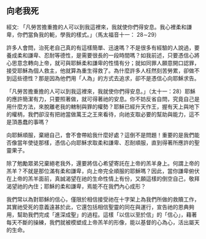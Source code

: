 ## 向老我死 ##

經文: 「凡勞苦擔重擔的人可以到我這裡來，我就使你們得安息。我心裡柔和謙卑，你們當負我的軛，學我的樣式。」（馬太福音十一： 28∼29）



許多人會問，治死老自己真的有這樣簡單、迅速嗎？不是很多有經驗的人說過，要養成柔和謙卑、忍耐等德性，是需要很長的一段時間嗎？如我前述，只要憑信心將心思意念轉向上帝，就可與耶穌柔和謙卑的性情有分；就如同罪人願意開口認罪，接受耶穌為個人救主，他就算為重生得救了。為什麼許多人枉然刻苦勞累，卻做不到這些德性？那是因為他們用「人為」的方式去追求，卻不是憑信心向耶穌求告。

「凡勞苦擔重擔的人可以到我這裡來，我就使你們得安息。」（太十一：28）耶穌的應許簡潔有力，只要照著做，就可得著祂的安息。你不妨反省自問，究竟自己是用什麼方法，來脫離老我的轄制與罪的權勢？耶穌已經升天作王，握有天上與地下的權柄，我們卻沒有把祂當做萬王之王來看待，向祂支取必要的幫助與能力，這不是頂愚蠢的事嗎？

向耶穌順服，棄絕自己，會不會帶給我什麼好處？這倒不是問題！重要的是我們能否像當年使徒那樣，憑信心向耶穌求取柔和謙卑、忍耐順服，直到得著所應許的聖靈果子。

除了勉勵眾弟兄棄絕老我外，還要將信心希望寄託在上帝的羔羊身上。何謂上帝的羔羊？不就是那位滿有柔和謙卑，向上帝完全順服的耶穌嗎？因此，當你謙卑俯伏在上帝的羔羊面前，真誠渴望在祂的生命性情上有份，又願這樣的倒空自己，敬拜渴望祂的內住；耶穌的柔和謙卑，焉能不在我們內心成形？

我們常以為對耶穌的信心，僅限於相信接受祂在十字架上為我們所做的救贖工作，其實祂受死的意義遠甚於此，它還包括相信聖靈的同在與運行，宣告祂的恩典夠用，幫助我們完成「進深成聖」的過程。這樣「以信以至於信」的「信心」，藉著每天不斷的操練，我們就被模塑成上帝羔羊的形像，能以基督的心為心，活出屬天的生命。